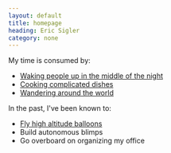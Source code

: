 ```yaml
---
layout: default
title: homepage
heading: Eric Sigler
category: none
---
```

My time is consumed by:

* [Waking people up in the middle of the night][1]
* [Cooking complicated dishes][2]
* [Wandering around the world][3]

In the past, I've been known to:

* [Fly high altitude balloons][4]
* Build autonomous blimps
* Go overboard on organizing my office

[1]: http://www.pagerduty.com
[2]: /cooking.html
[3]: /travel.html
[4]: /balloon.html
